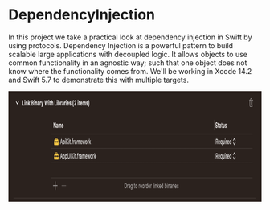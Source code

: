 # DependencyInjection
In this project we take a practical look at dependency injection in Swift by using protocols. Dependency Injection is a powerful pattern to build scalable large applications with decoupled logic. It allows objects to use common functionality in an agnostic way; such that one object does not know where the functionality comes from. We'll be working in Xcode 14.2 and Swift 5.7 to demonstrate this with multiple targets.

<img src="https://github.com/samrezikram/DependencyInjection/blob/main/Common/Screenshot%202023-04-02%20at%2011.44.52%20PM.png" width="750" height="220"> 


